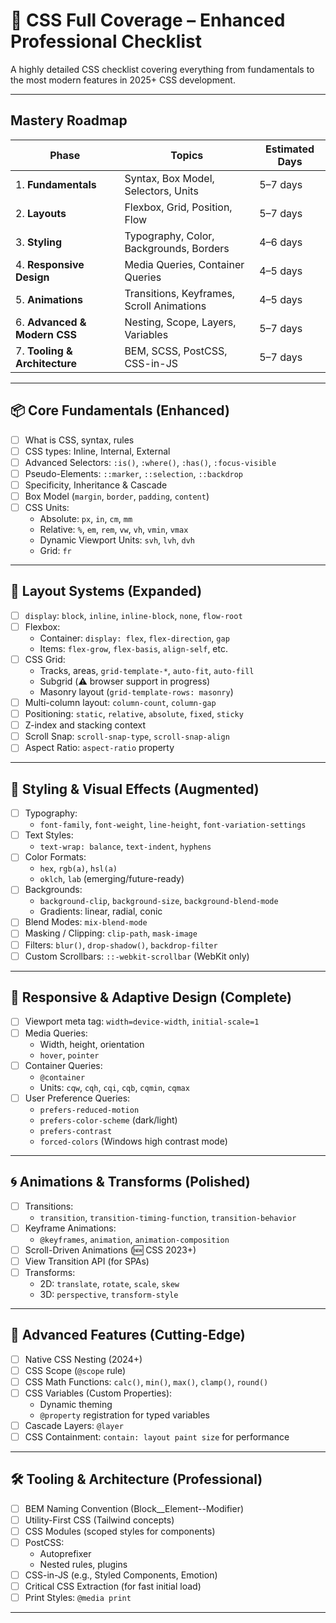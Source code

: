 # 🎯 CSS Full Coverage – Enhanced Professional Checklist

A highly detailed CSS checklist covering everything from fundamentals to the most modern features in 2025+ CSS development.

---
## Mastery Roadmap
| Phase                         | Topics                                    | Estimated Days |
| ----------------------------- | ----------------------------------------- | -------------- |
| 1. **Fundamentals**           | Syntax, Box Model, Selectors, Units       | 5–7 days       |
| 2. **Layouts**                | Flexbox, Grid, Position, Flow             | 5–7 days       |
| 3. **Styling**                | Typography, Color, Backgrounds, Borders   | 4–6 days       |
| 4. **Responsive Design**      | Media Queries, Container Queries          | 4–5 days       |
| 5. **Animations**             | Transitions, Keyframes, Scroll Animations | 4–5 days       |
| 6. **Advanced & Modern CSS**  | Nesting, Scope, Layers, Variables         | 5–7 days       |
| 7. **Tooling & Architecture** | BEM, SCSS, PostCSS, CSS-in-JS             | 5–7 days       |


---

## 📦 Core Fundamentals (Enhanced)

- [ ] What is CSS, syntax, rules
- [ ] CSS types: Inline, Internal, External
- [ ] Advanced Selectors: `:is()`, `:where()`, `:has()`, `:focus-visible`
- [ ] Pseudo-Elements: `::marker`, `::selection`, `::backdrop`
- [ ] Specificity, Inheritance & Cascade
- [ ] Box Model (`margin`, `border`, `padding`, `content`)
- [ ] CSS Units:
  - Absolute: `px`, `in`, `cm`, `mm`
  - Relative: `%`, `em`, `rem`, `vw`, `vh`, `vmin`, `vmax`
  - Dynamic Viewport Units: `svh`, `lvh`, `dvh`
  - Grid: `fr`

---

## 📐 Layout Systems (Expanded)

- [ ] `display`: `block`, `inline`, `inline-block`, `none`, `flow-root`
- [ ] Flexbox:
  - Container: `display: flex`, `flex-direction`, `gap`
  - Items: `flex-grow`, `flex-basis`, `align-self`, etc.
- [ ] CSS Grid:
  - Tracks, areas, `grid-template-*`, `auto-fit`, `auto-fill`
  - Subgrid (⚠️ browser support in progress)
  - Masonry layout (`grid-template-rows: masonry`)
- [ ] Multi-column layout: `column-count`, `column-gap`
- [ ] Positioning: `static`, `relative`, `absolute`, `fixed`, `sticky`
- [ ] Z-index and stacking context
- [ ] Scroll Snap: `scroll-snap-type`, `scroll-snap-align`
- [ ] Aspect Ratio: `aspect-ratio` property

---

## 🎨 Styling & Visual Effects (Augmented)

- [ ] Typography:
  - `font-family`, `font-weight`, `line-height`, `font-variation-settings`
- [ ] Text Styles:
  - `text-wrap: balance`, `text-indent`, `hyphens`
- [ ] Color Formats:
  - `hex`, `rgb(a)`, `hsl(a)`
  - `oklch`, `lab` (emerging/future-ready)
- [ ] Backgrounds:
  - `background-clip`, `background-size`, `background-blend-mode`
  - Gradients: linear, radial, conic
- [ ] Blend Modes: `mix-blend-mode`
- [ ] Masking / Clipping: `clip-path`, `mask-image`
- [ ] Filters: `blur()`, `drop-shadow()`, `backdrop-filter`
- [ ] Custom Scrollbars: `::-webkit-scrollbar` (WebKit only)

---

## 📱 Responsive & Adaptive Design (Complete)

- [ ] Viewport meta tag: `width=device-width`, `initial-scale=1`
- [ ] Media Queries:
  - Width, height, orientation
  - `hover`, `pointer`
- [ ] Container Queries:
  - `@container`
  - Units: `cqw`, `cqh`, `cqi`, `cqb`, `cqmin`, `cqmax`
- [ ] User Preference Queries:
  - `prefers-reduced-motion`
  - `prefers-color-scheme` (dark/light)
  - `prefers-contrast`
  - `forced-colors` (Windows high contrast mode)

---

## 🌀 Animations & Transforms (Polished)

- [ ] Transitions:
  - `transition`, `transition-timing-function`, `transition-behavior`
- [ ] Keyframe Animations:
  - `@keyframes`, `animation`, `animation-composition`
- [ ] Scroll-Driven Animations (🆕 CSS 2023+)
- [ ] View Transition API (for SPAs)
- [ ] Transforms:
  - 2D: `translate`, `rotate`, `scale`, `skew`
  - 3D: `perspective`, `transform-style`

---

## 🧠 Advanced Features (Cutting-Edge)

- [ ] Native CSS Nesting (2024+)
- [ ] CSS Scope (`@scope` rule)
- [ ] CSS Math Functions: `calc()`, `min()`, `max()`, `clamp()`, `round()`
- [ ] CSS Variables (Custom Properties):
  - Dynamic theming
  - `@property` registration for typed variables
- [ ] Cascade Layers: `@layer`
- [ ] CSS Containment: `contain: layout paint size` for performance

---

## 🛠️ Tooling & Architecture (Professional)

- [ ] BEM Naming Convention (Block__Element--Modifier)
- [ ] Utility-First CSS (Tailwind concepts)
- [ ] CSS Modules (scoped styles for components)
- [ ] PostCSS:
  - Autoprefixer
  - Nested rules, plugins
- [ ] CSS-in-JS (e.g., Styled Components, Emotion)
- [ ] Critical CSS Extraction (for fast initial load)
- [ ] Print Styles: `@media print`

---


